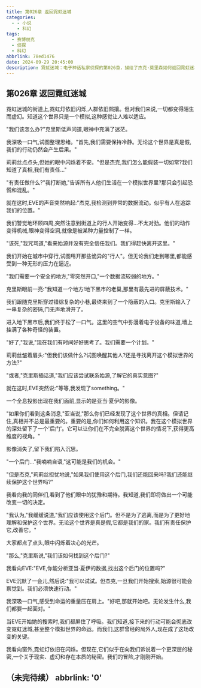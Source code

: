 ```yaml
---
title: 第026章 返回霓虹迷城
categories:
  - - 小说
    - 科幻
tags:
  - 赛博朋克
  - 侦探
  - 科幻
abbrlink: 78ed1476  
date: 2024-09-29 20:45:00
description: 霓虹迷城：电子神话私家侦探的第026章，描绘了杰克·莫里森如何返回霓虹迷城。
---
```


## 第026章 返回霓虹迷城

霓虹迷城的街道上,霓虹灯依旧闪烁,人群依旧熙攘。但对我们来说,一切都变得陌生而虚幻。知道这个世界只是一个模拟,这种感觉让人难以适应。

"我们该怎么办?"克里斯低声问道,眼神中充满了迷茫。

我深吸一口气,试图整理思绪。"首先,我们需要保持冷静。无论这个世界是真是假,我们的行动仍然会产生后果。"

莉莉丝点点头,但她的眼中闪烁着不安。"但是杰克,我们怎么能假装一切如常?我们知道了真相,我们有责任..."

"有责任做什么?"我打断她,"告诉所有人他们生活在一个模拟世界里?那只会引起恐慌和混乱。"

就在这时,EVE的声音突然响起:"杰克,我检测到异常的数据流动。似乎有人在追踪我们的位置。"

我们警觉地环顾四周,突然注意到街道上的行人开始变得...不太对劲。他们的动作变得机械,眼神变得空洞,就像是被某种力量控制了一样。

"该死,"我咒骂道,"看来始源并没有完全信任我们。我们得赶快离开这里。"

我们开始在城市中穿行,试图甩开那些诡异的"行人"。但无论我们走到哪里,都能感受到一种无形的压力在逼近。

"我们需要一个安全的地方,"零突然开口,"一个数据流较弱的地方。"

克里斯眼前一亮:"我知道一个地方!地下黑市的老巢,那里有最先进的屏蔽技术。"

我们跟随克里斯穿过错综复杂的小巷,最终来到了一个隐蔽的入口。克里斯输入了一串复杂的密码,门无声地滑开了。

进入地下黑市后,我们终于松了一口气。这里的空气中弥漫着电子设备的味道,墙上挂满了各种奇怪的装置。

"好了,"我说,"现在我们有时间好好思考了。我们需要一个计划。"

莉莉丝皱着眉头:"但我们该做什么?试图唤醒其他人?还是寻找离开这个模拟世界的方法?"

"或者,"克里斯插话道,"我们应该尝试联系始源,了解它的真实意图?"

就在这时,EVE突然说:"等等,我发现了something。"

一个全息投影出现在我们面前,显示的是亚当·夏伊的影像。

"如果你们看到这条消息,"亚当说,"那么你们已经发现了这个世界的真相。但请记住,真相并不总是最重要的。重要的是,你们如何利用这个知识。我在这个模拟世界的深处留下了一个'后门'。它可以让你们在不完全脱离这个世界的情况下,获得更高维度的视角。"

影像消失了,留下我们陷入沉思。

"一个后门..."我喃喃自语,"这可能是我们的机会。"

"但是杰克,"莉莉丝担忧地说,"如果我们使用这个后门,我们还能回来吗?我们还能继续保护这个世界吗?"

我看向我的同伴们,看到了他们眼中的犹豫和期待。我知道,我们即将做出一个可能改变一切的决定。

"我认为,"我缓缓说道,"我们应该使用这个后门。但不是为了逃离,而是为了更好地理解和保护这个世界。无论这个世界是真是假,它都是我们的家。我们有责任保护它,改善它。"

大家都点了点头,眼中闪烁着决心的光芒。

"那么,"克里斯说,"我们该如何找到这个后门?"

我看向EVE:"EVE,你能分析亚当·夏伊的数据,找出这个后门的位置吗?"

EVE沉默了一会儿,然后说:"我可以试试。但杰克,一旦我们开始搜索,始源很可能会察觉到。我们必须快速行动。"

我深吸一口气,感受到命运的重量压在肩上。"好吧,那就开始吧。无论发生什么,我们都要一起面对。"

当EVE开始她的搜索时,我们都屏住了呼吸。我们知道,接下来的行动可能会彻底改变霓虹迷城,甚至整个模拟世界的命运。而我们,这群曾经的局外人,现在成了这场改变的关键。

我看向窗外,霓虹灯依旧在闪烁。但现在,它们似乎在向我们诉说着一个更深层的秘密,一个关于现实、虚幻和存在本质的秘密。我们的冒险,才刚刚开始。

（未完待续）
abbrlink: '0'
---
 